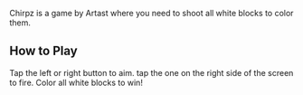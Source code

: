 Chirpz is a game by Artast where you need to shoot all white blocks to color them.

## How to Play
Tap the left or right button to aim. tap the one on the right side of the screen to fire. Color all white blocks to win!